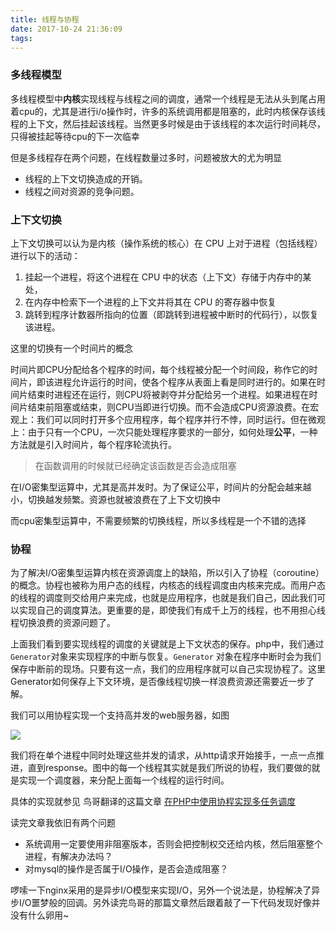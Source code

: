 ```yaml
---
title: 线程与协程
date: 2017-10-24 21:36:09
tags:
---
```


<!-- more -->

### 多线程模型

多线程模型中**内核**实现线程与线程之间的调度，通常一个线程是无法从头到尾占用着cpu的，尤其是进行i/o操作时，许多的系统调用都是阻塞的，此时内核保存该线程的上下文，然后挂起该线程。当然更多时候是由于该线程的本次运行时间耗尽，只得被挂起等待cpu的下一次临幸

但是多线程存在两个问题，在线程数量过多时，问题被放大的尤为明显

- 线程的上下文切换造成的开销。	
- 线程之间对资源的竞争问题。

### 上下文切换

上下文切换可以认为是内核（操作系统的核心）在 CPU 上对于进程（包括线程）进行以下的活动：

1. 挂起一个进程，将这个进程在 CPU 中的状态（上下文）存储于内存中的某处，
2. 在内存中检索下一个进程的上下文并将其在 CPU 的寄存器中恢复
3. 跳转到程序计数器所指向的位置（即跳转到进程被中断时的代码行），以恢复该进程。

这里的切换有一个时间片的概念

时间片即CPU分配给各个程序的时间，每个线程被分配一个时间段，称作它的时间片，即该进程允许运行的时间，使各个程序从表面上看是同时进行的。如果在时间片结束时进程还在运行，则CPU将被剥夺并分配给另一个进程。如果进程在时间片结束前阻塞或结束，则CPU当即进行切换。而不会造成CPU资源浪费。在宏观上：我们可以同时打开多个应用程序，每个程序并行不悖，同时运行。但在微观上：由于只有一个CPU，一次只能处理程序要求的一部分，如何处理**公平**，一种方法就是引入时间片，每个程序轮流执行。

> 在函数调用的时候就已经确定该函数是否会造成阻塞

在I/O密集型运算中，尤其是高并发时。为了保证公平，时间片的分配会越来越小，切换越发频繁。资源也就被浪费在了上下文切换中

而cpu密集型运算中，不需要频繁的切换线程，所以多线程是一个不错的选择

### 协程

为了解决I/O密集型运算内核在资源调度上的缺陷，所以引入了协程（coroutine）的概念。协程也被称为用户态的线程，内核态的线程调度由内核来完成。而用户态的线程的调度则交给用户来完成，也就是应用程序，也就是我们自己，因此我们可以实现自己的调度算法。更重要的是，即使我们有成千上万的线程，也不用担心线程切换浪费的资源问题了。

上面我们看到要实现线程的调度的关键就是上下文状态的保存。php中，我们通过 `Generator`对象来实现程序的中断与恢复。`Generator` 对象在程序中断时会为我们保存中断前的现场。只要有这一点，我们的应用程序就可以自己实现协程了。这里Generator如何保存上下文环境，是否像线程切换一样浪费资源还需要近一步了解。

我们可以用协程实现一个支持高并发的web服务器，如图

![](http://omjq5ny0e.bkt.clouddn.com/17-10-24/25490956.jpg)

我们将在单个进程中同时处理这些并发的请求，从http请求开始接手，一点一点推进，直到response。图中的每一个线程其实就是我们所说的协程，我们要做的就是实现一个调度器，来分配上面每一个线程的运行时间。

具体的实现就参见 鸟哥翻译的这篇文章 [在PHP中使用协程实现多任务调度](http://www.laruence.com/2015/05/28/3038.html)

读完文章我依旧有两个问题

- 系统调用一定要使用非阻塞版本，否则会把控制权交还给内核，然后阻塞整个进程，有解决办法吗？
- 对mysql的操作是否属于I/O操作，是否会造成阻塞？

啰嗦一下nginx采用的是异步I/O模型来实现I/O，另外一个说法是，协程解决了异步I/O噩梦般的回调。另外读完鸟哥的那篇文章然后跟着敲了一下代码发现好像并没有什么卵用~
